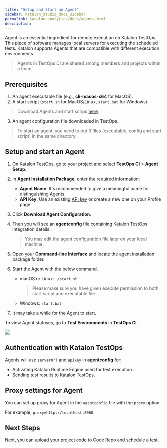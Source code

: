 ```yaml
---
title: "Setup and Start an Agent" 
sidebar: katalon_studio_docs_sidebar
permalink: katalon-analytics/docs/agents.html 
description: 
---
```

Agent is an essential ingredient for remote execution on Katalon TestOps. This piece of software manages local servers for executing the scheduled tests. Katalon supports Agents that are compatible with different execution environments.

> Agents in TestOps CI are shared among members and projects within a team.

## Prerequisites
1. An agent executable file (e.g., **cli-macos-x64** for MacOS). 
2. A start script (`start.sh` for MacOS/Linux, `start.bat` for Windows)

> Download Agents and start scrips [here](https://github.com/katalon-studio/katalon-agent/releases).

3. An agent configuration file downloaded in TestOps.

> To start an agent, you need to put 3 files (executable, config and start script) in the same directory.

## Setup and start an Agent

1. On Katalon TestOps, go to your project and select **TestOps CI** > **Agent Setup**.
2. In **Agent Installation Package**, enter the required information:
    * **Agent Name**: It's recommended to give a meaningful name for distinguishing Agents.
    * **API Key**: Use an existing [API key](/katalon-analytics/docs/ka-api-key) or create a new one on your Profile page.
3. Click **Download Agent Configuration**.
4. Then you will see an **agentconfig** file containing Katalon TestOps integration details.
    > You may edit the agent configuration file later on your local machine.

5. Open your **Command-line Interface** and locate the agent installation package folder.
6. Start the Agent with the below command.

   * macOS or Linux: `./start.sh`
     > Please make sure you have given execute permission to both start script and executable file.
   * Windows: `start.bat`

7. It may take a while for the Agent to start.

To view Agent statuses, go to **Test Environments** in **TestOps CI**.

![](https://github.com/katalon-studio/docs-images/raw/master/katalon-analytics/docs/agents/agent-status.png)

## Authentication with Katalon TestOps

Agents will use `serverUrl` and `apikey` in **agentconfig** for:
* Activating Katalon Runtime Engine used for test execution.
* Sending test results to Katalon TestOps.

## Proxy settings for Agent

You can set up proxy for Agent in the `agentconfig` file with the `proxy` option.

For example, `proxy=http://localhost:8080`.

## Next Steps

Next, you can [upload your project code](/katalon-analytics/docs/code-repo) to Code Repo and [schedule a test](/katalon-analytics/docs/kt-scheduler).




